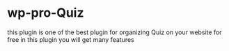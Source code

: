 # wp-pro-Quiz
this plugin is one of the best plugin for organizing Quiz on your website for free in this plugin you will get many features 
